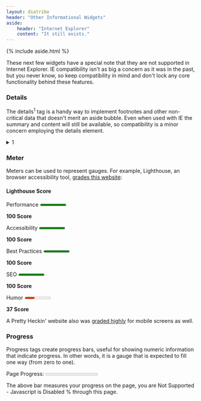 ```yaml
---
layout: diatribe
header: "Other Informational Widgets"
aside:
    header: "Internet Explorer"
    content: "It still exists."
---
```


<div>
    {% include aside.html %}
    <p>
        These next few widgets have a special note that they are not supported in Internet Explorer.
        <abbr>IE</abbr> compatibility isn't as big a concern as it was in the past, but you never know, so keep
        compatibility in mind and don't lock any core functionality behind these features.
    </p>
</div>

<h3 id="detailHead">Details</h3>

The details<sup>1</sup> tag is a handy way to implement footnotes and other non-critical data that doesn't
merit an aside bubble. Even when used with <abbr>IE</abbr> the summary and content will still be available,
so compatibility is a minor concern employing the details element.

<details>
    <summary>1</summary>
    <p>You can use details when you don't think it's necessary for the reader to get all the details.</p>
</details>

<h3 id="meterHead">Meter</h3>

Meters can be used to represent gauges. For example, Lighthouse, an browser accessibility tool, <a
        href="/lighthouse.html">grades this website</a>:

#### Lighthouse Score

<div>
    <div class="flexRows">
        <label for="perfGrade">Performance</label>
        <meter id="perfGrade" min="0" max="100" value="100" optimum="90"></meter>
        <p><strong>100 Score</strong></p>
    </div>
    <div class="flexRows">
        <label for="a11yGrade">Accessibility</label>
        <meter id="a11yGrade" min="0" max="100" value="100" optimum="90"></meter>
        <p><strong>100 Score</strong></p>
    </div>
    <div class="flexRows">
        <label for="bestGrade">Best Practices</label>
        <meter id="bestGrade" min="0" max="100" value="100" optimum="90"></meter>
        <p><strong>100 Score</strong></p>
    </div>
    <div class="flexRows">
        <label for="seoGrade">SEO</label>
        <meter id="seoGrade" min="0" max="100" value="100" optimum="90"></meter>
        <p><strong>100 Score</strong></p>
    </div>
    <div class="flexRows">
        <label for="humorGrade">Humor</label>
        <meter id="humorGrade" min="0" max="100" low="60" high="80" value="37" optimum="90"></meter>
        <p><strong>37 Score</strong></p>
    </div>
</div>

A Pretty Heckin' website also was <a href="/lighthouseMobile.html">graded highly</a> for mobile screens as well.

<h3 id="progressHead">Progress</h3>

Progress tags create progress bars, useful for showing numeric information that indicate progress. In other
words, it is a gauge that is expected to fill one way (from zero to one).

<label class="freeLabel" for="pageProgress">Page Progress:</label>
<progress id="pageProgress" min="0" max="100" value="0">
</progress>

<p aria-atomic="true" aria-live="polite">The above bar measures your progress on the page, you are <span id="progressSpan">Not Supported - Javascript is Disabled </span>% through this page.</p>


<!-- 
    We hew pretty closely to the original implementation here.  We have to use ids for navigable headings, and I'm
    resisting the temptation to look into the markdown parsing engine and injecting the header's contents into the header's
    id property.
-->